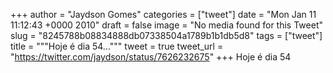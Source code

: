 
+++
author = "Jaydson Gomes"
categories = ["tweet"]
date = "Mon Jan 11 11:12:43 +0000 2010"
draft = false
image = "No media found for this Tweet"
slug = "8245788b08834888db07338504a1789b1b1db5d8"
tags = ["tweet"]
title = """Hoje é dia 54..."""
tweet = true
tweet_url = "https://twitter.com/jaydson/status/7626232675"
+++
Hoje é dia 54
